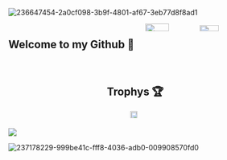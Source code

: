 ![236647454-2a0cf098-3b9f-4801-af67-3eb77d8f8ad1](https://github.com/SecHex/SecHex/assets/96635023/c90d30a6-8804-46ec-b7ec-38f06c2a3437)

<div style="display: flex; flex-wrap: wrap; justify-content: space-between;">
  <h2>Welcome to my Github 👋</h2>
  <div style="width: 46%;">
    <img width="45%" src="https://github-readme-stats.vercel.app/api?username=SecHex&show_icons=true&theme=dark" />
    <img width="40%" src="https://github-readme-stats.vercel.app/api/top-langs/?username=SecHex&layout=compact&theme=dark" />
  </div>
</div>

<div style="display: flex; justify-content: center; margin-top: 20px;">
  <h2>Trophys 🏆</h2>
</div>
<div style="display: flex; justify-content: center;">
  <a href="https://github.com/ryo-ma/github-profile-trophy">
    <img width="85%" src="https://github-profile-trophy.vercel.app/?username=SecHex&no-bg=true&theme=gitdimmed" />
  </a>
</div>

![](https://komarev.com/ghpvc/?username=SecHex&color=grey)


![237178229-999be41c-fff8-4036-adb0-009908570fd0](https://github.com/SecHex/SecHex/assets/96635023/699edf2e-1117-4b09-9045-5bdf344af92c)




